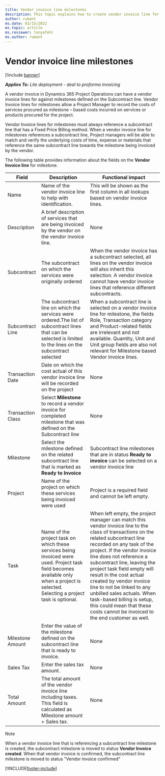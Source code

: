 ```yaml
---
title: Vendor invoice line milestones
description: This topic explains how to create vendor invoice line for milestones on a subcontract.
author: rumant
ms.date: 03/15/2022
ms.topic: article
ms.reviewer: tonyafehr 
ms.author: rumant
---
```


#  Vendor invoice line milestones

[!include [banner](../../includes/dataverse-preview.md)]

_**Applies To:** Lite deployment - deal to proforma invoicing_

A vendor invoice in Dynamics 365 Project Operations can have a vendor invoice lines for against milestones defined on the Subcontract line. Vendor Invoice lines for milestones allow a Project Manager to record the costs of services procured as milestone – based costs incurred on services or products procured for the project.

Vendor Invoice lines for milestones must always reference a subcontract line that has a Fixed Price Billing method. When a vendor invoice line for milestones references a subcontract line, Project managers will be able to match and verify the underlying costs of time, expense or materials that reference the same subcontract line towards the milestone being invoiced by the vendor.

The following table provides information about the fields on the  **Vendor Invoice line**  for milestone.

| **Field** | **Description** | **Functional impact** |
| --- | --- | --- |
| Name | Name of the vendor invoice line to help with identification. | This will be shown as the first column in all lookups based on vendor invoice lines. |
| Description | A brief description of services that are being invoiced by the vendor on the vendor invoice line. | None |
| Subcontract | The subcontract on which the services were originally ordered | When the vendor invoice has a subcontract selected, all lines on the vendor invoice will also inherit this selection. A vendor invoice cannot have vendor invoice lines that reference different subcontracts. |
| Subcontract Line | The subcontract line on which the services were ordered.The list of subcontract lines that can be selected is limited to the lines on the subcontract selected | When a subcontract line is selected on a vendor invoice line for milestone, the fields Role, Transaction category and Product-related fields are irrelevant and not available. Quantity, Unit and Unit group fields are also not relevant for Milestone based Vendor invoice lines. |
| Transaction Date | Date on which the cost actual of this vendor invoice line will be recorded on the project | None |
| Transaction Class | Select **Milestone** to record a vendor invoice for completed milestone that was defined on the Subcontract line | None |
| Milestone | Select the milestone defined on the related subcontract line that is marked as **Ready to Invoice** | Subcontract line milestones that are in status **Ready to invoice** can be selected on a vendor invoice line |
| Project | Name of the project on which these services being invoiced were used | Project is a required field and cannot be left empty. |
| Task | Name of the project task on which these services being invoiced were used. Project task field becomes available only when a project is selected. Selecting a project task is optional. | When left empty, the project manager can match this vendor invoice line to the class of transactions on the related subcontract line recorded on any task of the project. If the vendor invoice line does not reference a subcontract line, leaving the project task field empty will result in the cost actual created by vendor invoice line to not be linked to any unbilled sales actuals. When task-based billing is setup, this could mean that these costs cannot be invoiced to the end customer as well. |
| Milestone Amount | Enter the value of the milestone defined on the subcontract line that is ready to invoice. | None |
| Sales Tax | Enter the sales tax amount. | None |
| Total Amount | The total amount of the vendor invoice line including taxes. This field is calculated as Milestone amount + Sales tax. | None |

>[!Note]
>When a vendor invoice line that is referencing a subcontract line milestone is created, the subcontract milestone is moved to status **Vendor Invoice created**. When that vendor invoice is confirmed, the subcontract line milestone is moved to status &quot;Vendor invoice confirmed&quot;


[!INCLUDE[footer-include](../../includes/footer-banner.md)]
